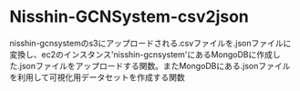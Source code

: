 # Nisshin-GCNSystem-csv2json
nisshin-gcnsystemのs3にアップロードされる.csvファイルを.jsonファイルに変換し、ec2のインスタンス'nisshin-gcnsystem'にあるMongoDBに作成した.jsonファイルをアップロードする関数。またMongoDBにある.jsonファイルを利用して可視化用データセットを作成する関数
